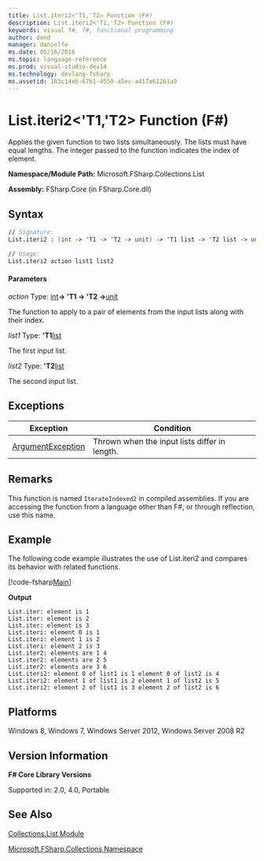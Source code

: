 ```yaml
---
title: List.iteri2<'T1,'T2> Function (F#)
description: List.iteri2<'T1,'T2> Function (F#)
keywords: visual f#, f#, functional programming
author: dend
manager: danielfe
ms.date: 05/16/2016
ms.topic: language-reference
ms.prod: visual-studio-dev14
ms.technology: devlang-fsharp
ms.assetid: 183c14eb-67b1-4550-a5ec-a417a61261a9 
---
```


# List.iteri2<'T1,'T2> Function (F#)

Applies the given function to two lists simultaneously. The lists must have equal lengths. The integer passed to the function indicates the index of element.

**Namespace/Module Path:** Microsoft.FSharp.Collections.List

**Assembly:** FSharp.Core (in FSharp.Core.dll)


## Syntax

```fsharp
// Signature:
List.iteri2 : (int -> 'T1 -> 'T2 -> unit) -> 'T1 list -> 'T2 list -> unit

// Usage:
List.iteri2 action list1 list2
```

#### Parameters
*action*
Type: [int](https://msdn.microsoft.com/library/025d5455-3622-4ea5-9573-3ecbd4ee1375)**-&gt; 'T1 -&gt; 'T2 -&gt;**[unit](https://msdn.microsoft.com/library/00b837c2-6c8a-483a-87d3-0479c64037a7)


The function to apply to a pair of elements from the input lists along with their index.


*list1*
Type: **'T1**[list](https://msdn.microsoft.com/library/c627b668-477b-4409-91ed-06d7f1b3e4a7)


The first input list.


*list2*
Type: **'T2**[list](https://msdn.microsoft.com/library/c627b668-477b-4409-91ed-06d7f1b3e4a7)


The second input list.

## Exceptions

|Exception|Condition|
|----|----|
|[ArgumentException](https://msdn.microsoft.com/library/system.argumentexception.aspx)|Thrown when the input lists differ in length.|


## Remarks
This function is named `IterateIndexed2` in compiled assemblies. If you are accessing the function from a language other than F#, or through reflection, use this name.

## Example

The following code example illustrates the use of List.iteri2 and compares its behavior with related functions.

[!code-fsharp[Main](~/samples/snippets/fsharp/lists/snippet17.fs)]

**Output**

```
List.iter: element is 1
List.iter: element is 2
List.iter: element is 3
List.iteri: element 0 is 1
List.iteri: element 1 is 2
List.iteri: element 2 is 3
List.iter2: elements are 1 4
List.iter2: elements are 2 5
List.iter2: elements are 3 6
List.iteri2: element 0 of list1 is 1 element 0 of list2 is 4
List.iteri2: element 1 of list1 is 2 element 1 of list2 is 5
List.iteri2: element 2 of list1 is 3 element 2 of list2 is 6
```

## Platforms
Windows 8, Windows 7, Windows Server 2012, Windows Server 2008 R2

## Version Information
**F# Core Library Versions**

Supported in: 2.0, 4.0, Portable

## See Also
[Collections.List Module](Collections.List-Module-%5BFSharp%5D.md)

[Microsoft.FSharp.Collections Namespace](Microsoft.FSharp.Collections-Namespace.md)